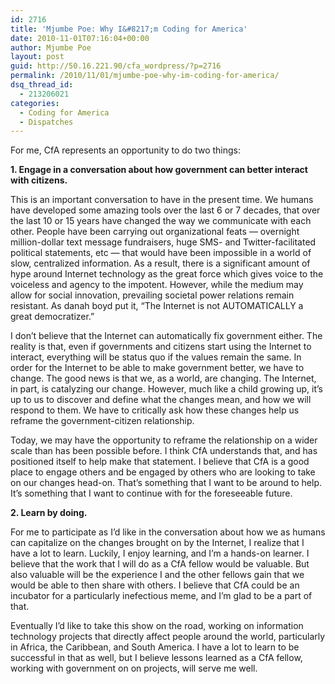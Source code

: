 ```yaml
---
id: 2716
title: 'Mjumbe Poe: Why I&#8217;m Coding for America'
date: 2010-11-01T07:16:04+00:00
author: Mjumbe Poe
layout: post
guid: http://50.16.221.90/cfa_wordpress/?p=2716
permalink: /2010/11/01/mjumbe-poe-why-im-coding-for-america/
dsq_thread_id:
  - 213206021
categories:
  - Coding for America
  - Dispatches
---
```

For me, CfA represents an opportunity to do two things:

**1. Engage in a conversation about how government can better interact with citizens.**

This is an important conversation to have in the present time. We humans have developed some amazing tools over the last 6 or 7 decades, that over the last 10 or 15 years have changed the way we communicate with each other. People have been carrying out organizational feats &#8212; overnight million-dollar text message fundraisers, huge SMS- and Twitter-facilitated political statements, etc &#8212; that would have been impossible in a world of slow, centralized information. As a result, there is a significant amount of hype around Internet technology as the great force which gives voice to the voiceless and agency to the impotent. However, while the medium may allow for social innovation, prevailing societal power relations remain resistant. As danah boyd put it, &#8220;The Internet is not AUTOMATICALLY a great democratizer.&#8221;

I don&#8217;t believe that the Internet can automatically fix government either. The reality is that, even if governments and citizens start using the Internet to interact, everything will be status quo if the values remain the same. In order for the Internet to be able to make government better, we have to change. The good news is that we, as a world, are changing. The Internet, in part, is catalyzing our change. However, much like a child growing up, it&#8217;s up to us to discover and define what the changes mean, and how we will respond to them. We have to critically ask how these changes help us reframe the government-citizen relationship.

Today, we may have the opportunity to reframe the relationship on a wider scale than has been possible before. I think CfA understands that, and has positioned itself to help make that statement. I believe that CfA is a good place to engage others and be engaged by others who are looking to take on our changes head-on. That&#8217;s something that I want to be around to help. It&#8217;s something that I want to continue with for the foreseeable future.

**2. Learn by doing.**

For me to participate as I&#8217;d like in the conversation about how we as humans can capitalize on the changes brought on by the Internet, I realize that I have a lot to learn. Luckily, I enjoy learning, and I&#8217;m a hands-on learner. I believe that the work that I will do as a CfA fellow would be valuable. But also valuable will be the experience I and the other fellows gain that we would be able to then share with others. I believe that CfA could be an incubator for a particularly inefectious meme, and I&#8217;m glad to be a part of that.

Eventually I&#8217;d like to take this show on the road, working on information technology projects that directly affect people around the world, particularly in Africa, the Caribbean, and South America. I have a lot to learn to be successful in that as well, but I believe lessons learned as a CfA fellow, working with government on on projects, will serve me well.